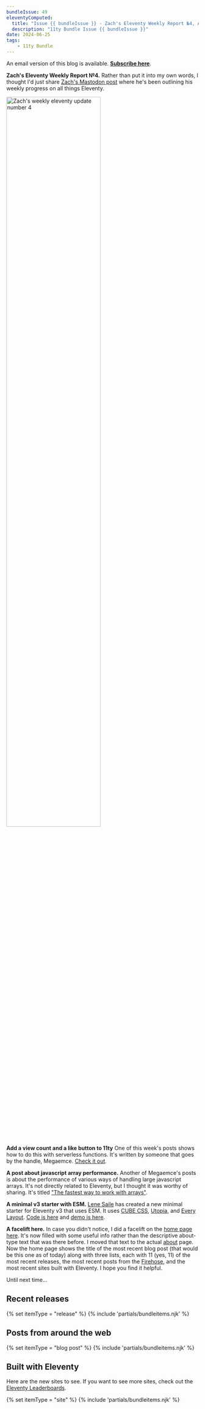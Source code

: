```yaml
---
bundleIssue: 49
eleventyComputed:
  title: "Issue {{ bundleIssue }} - Zach's Eleventy Weekly Report №4, Add a view count and a like button to 11ty, A post about javascript array performance, A minimal v3 starter with ESM, A facelift here...And 7 posts, 1, starter, and 3 sites to see"
  description: "11ty Bundle Issue {{ bundleIssue }}"
date: 2024-06-25
tags:
	- 11ty Bundle
---
```


An email version of this blog is available. **[Subscribe here](#newsletter-subscribe)**.

**Zach's Eleventy Weekly Report №4.** Rather than put it into my own words, I thought I'd just share [Zach's Mastodon post](https://fosstodon.org/@eleventy/112672038105630825) where he's been outlining his weekly progress on all things Eleventy.

<img src="/assets/img/zachs-eleventy-progress-4.jpg" alt="Zach's weekly eleventy update number 4" style="width: 70%; margin: 0 auto;">

**Add a view count and a like button to 11ty** One of this week's posts shows how to do this with serverless functions. It's written by someone that goes by the handle, Megaemce. [Check it out](https://annoyscript.vercel.app/posts/Adding%20view%20count%20and%20like%20button%20to%2011ty/).

**A post about javascript array performance.** Another of Megaemce's posts is about the performance of various ways of handling large javascript arrays. It's not directly related to Eleventy, but I thought it was worthy of sharing. It's titled ["The fastest way to work with arrays"](https://annoyscript.vercel.app/posts/The%20fastest%20way%20to%20work%20with%20arrays/).

**A minimal v3 starter with ESM.** [Lene Saile](https://www.lene.dev/) has created a new minimal starter for Eleventy v3 that uses ESM. It uses [CUBE CSS](https://cube.fyi/), [Utopia](https://utopia.fyi/), and [Every Layout](https://every-layout.dev/). [Code is here](https://github.com/madrilene/eleventy-esm-minimal) and [demo is here](https://eleventy-esm-minimal.netlify.app/).

**A facelift here.** In case you didn't notice, I did a facelift on the [home page here](/). It's now filled with some useful info rather than the descriptive about-type text that was there before. I moved that text to the actual [about](/about/) page. Now the home page shows the title of the most recent blog post (that would be this one as of today) along with three lists, each with 11 (yes, 11) of the most recent releases, the most recent posts from the [Firehose](/firehose/), and the most recent sites built with Eleventy. I hope you find it helpful.

Until next time...

## Recent releases

{% set itemType = "release" %}
{% include 'partials/bundleitems.njk' %}

## Posts from around the web

{% set itemType = "blog post" %}
{% include 'partials/bundleitems.njk' %}

## Built with Eleventy

Here are the new sites to see. If you want to see more sites, check out the [Eleventy Leaderboards](https://www.11ty.dev/speedlify/).

{% set itemType = "site" %}
{% include 'partials/bundleitems.njk' %}
